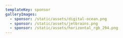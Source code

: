 ```yaml
---
templateKey: sponsor
galleryImages:
  - sponsor: /static/assets/digital-ocean.png
  - sponsor: /static/assets/jetbrains.png
  - sponsor: /static/assets/horizontal_rgb_294.png
---
```


